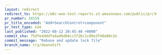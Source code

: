 ```yaml
---
layout: redirect
redirect_to: https://a8c-woo-test-reports.s3.amazonaws.com/public/pr/34159/e2e/index.html
pr_number: 34159
pr_title_encoded: "Add+SearchControl+component"
pr_test_type: e2e
last_published: "2022-08-12 20:45:40 +0000"
commit_sha: 75dfe4dddfa4ad6d04cc372bc1c89e3f40a80c2e
commit_message: "Rebase and update lock file"
branch_name: try/downshift
---
```

